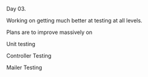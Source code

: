 Day 03.

Working on getting much better at testing at all levels.

Plans are to improve massively on 

Unit testing

Controller Testing 

Mailer Testing